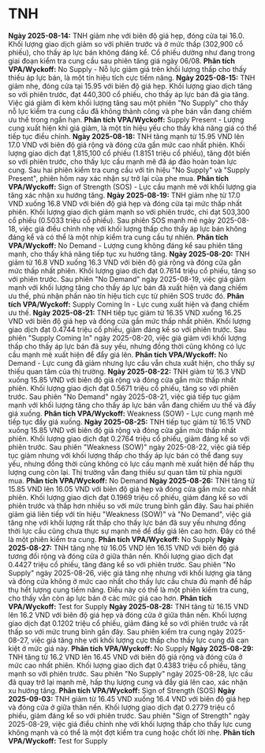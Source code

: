 # TNH

**Ngày 2025-08-14:** TNH giảm nhẹ với biên độ giá hẹp, đóng cửa tại 16.0. Khối lượng giao dịch giảm so với phiên trước và ở mức thấp (302,900 cổ phiếu), cho thấy áp lực bán không đáng kể. Cổ phiếu dường như đang trong giai đoạn kiểm tra cung cầu sau phiên tăng giá ngày 06/08. **Phân tích VPA/Wyckoff:** No Supply - Nỗ lực giảm giá trên khối lượng thấp cho thấy thiếu áp lực bán, là một tín hiệu tích cực tiềm năng.
**Ngày 2025-08-15:** TNH giảm nhẹ, đóng cửa tại 15.95 với biên độ giá hẹp. Khối lượng giao dịch tăng so với phiên trước, đạt 440,300 cổ phiếu, cho thấy áp lực bán đã gia tăng. Việc giá giảm đi kèm khối lượng tăng sau một phiên "No Supply" cho thấy nỗ lực kiểm tra cung cầu đã không thành công và phe bán vẫn đang chiếm ưu thế trong ngắn hạn. **Phân tích VPA/Wyckoff:** Supply Present - Lượng cung xuất hiện khi giá giảm, là một tín hiệu yếu cho thấy khả năng giá có thể tiếp tục điều chỉnh.
**Ngày 2025-08-18:** TNH tăng mạnh từ 15.95 VND lên 17.0 VND với biên độ giá rộng và đóng cửa gần mức cao nhất phiên. Khối lượng giao dịch đạt 1,815,100 cổ phiếu (1.8151 triệu cổ phiếu), tăng đột biến so với phiên trước, cho thấy lực cầu mạnh mẽ đã áp đảo hoàn toàn lực cung. Sau hai phiên kiểm tra cung cầu với tín hiệu "No Supply" và "Supply Present", phiên hôm nay xác nhận sự trở lại của phe mua. **Phân tích VPA/Wyckoff:** Sign of Strength (SOS) - Lực cầu mạnh mẽ với khối lượng gia tăng xác nhận xu hướng tăng.
**Ngày 2025-08-19:** TNH giảm nhẹ từ 17.0 VND xuống 16.8 VND với biên độ giá hẹp và đóng cửa tại mức thấp nhất phiên. Khối lượng giao dịch giảm mạnh so với phiên trước, chỉ đạt 503,300 cổ phiếu (0.5033 triệu cổ phiếu). Sau phiên SOS mạnh mẽ ngày 2025-08-18, việc giá điều chỉnh nhẹ với khối lượng thấp cho thấy áp lực bán không đáng kể và có thể là một nhịp kiểm tra cung cầu tự nhiên. **Phân tích VPA/Wyckoff:** No Demand - Lượng cung không đáng kể sau phiên tăng mạnh, cho thấy khả năng tiếp tục xu hướng tăng.
**Ngày 2025-08-20:** TNH giảm từ 16.8 VND xuống 16.3 VND với biên độ giá rộng và đóng cửa gần mức thấp nhất phiên. Khối lượng giao dịch đạt 0.7614 triệu cổ phiếu, tăng so với phiên trước. Sau phiên "No Demand" ngày 2025-08-19, việc giá giảm mạnh với khối lượng tăng cho thấy áp lực bán đã xuất hiện và đang chiếm ưu thế, phủ nhận phần nào tín hiệu tích cực từ phiên SOS trước đó. **Phân tích VPA/Wyckoff:** Supply Coming In - Lực cung xuất hiện và đang chiếm ưu thế.
**Ngày 2025-08-21:** TNH tiếp tục giảm từ 16.35 VND xuống 16.25 VND với biên độ giá hẹp và đóng cửa gần mức thấp nhất phiên. Khối lượng giao dịch đạt 0.4744 triệu cổ phiếu, giảm đáng kể so với phiên trước. Sau phiên "Supply Coming In" ngày 2025-08-20, việc giá giảm với khối lượng thấp cho thấy áp lực bán đã suy yếu, nhưng đồng thời cũng không có lực cầu mạnh mẽ xuất hiện để đẩy giá lên. **Phân tích VPA/Wyckoff:** No Demand - Lực cung đã giảm nhưng lực cầu vẫn chưa xuất hiện, cho thấy sự thiếu quan tâm của thị trường.
**Ngày 2025-08-22:** TNH giảm từ 16.3 VND xuống 15.85 VND với biên độ giá rộng và đóng cửa gần mức thấp nhất phiên. Khối lượng giao dịch đạt 0.5671 triệu cổ phiếu, tăng so với phiên trước. Sau phiên "No Demand" ngày 2025-08-21, việc giá tiếp tục giảm mạnh với khối lượng tăng cho thấy áp lực bán vẫn đang chiếm ưu thế và đẩy giá xuống. **Phân tích VPA/Wyckoff:** Weakness (SOW) - Lực cung mạnh mẽ tiếp tục đẩy giá xuống.
**Ngày 2025-08-25:** TNH tiếp tục giảm từ 16.15 VND xuống 15.85 VND với biên độ giá rộng và đóng cửa gần mức thấp nhất phiên. Khối lượng giao dịch đạt 0.2764 triệu cổ phiếu, giảm đáng kể so với phiên trước. Sau phiên "Weakness (SOW)" ngày 2025-08-22, việc giá tiếp tục giảm nhưng với khối lượng thấp cho thấy áp lực bán có thể đang suy yếu, nhưng đồng thời cũng không có lực cầu mạnh mẽ xuất hiện để hấp thụ lượng cung còn lại. Thị trường vẫn đang thiếu sự quan tâm từ phía người mua. **Phân tích VPA/Wyckoff:** No Demand
**Ngày 2025-08-26:** TNH tăng từ 15.85 VND lên 16.05 VND với biên độ giá hẹp và đóng cửa gần mức cao nhất phiên. Khối lượng giao dịch đạt 0.1969 triệu cổ phiếu, giảm đáng kể so với phiên trước và thấp hơn nhiều so với mức trung bình gần đây. Sau hai phiên giảm giá liên tiếp với tín hiệu "Weakness (SOW)" và "No Demand", việc giá tăng nhẹ với khối lượng rất thấp cho thấy lực bán đã suy yếu nhưng đồng thời lực cầu cũng chưa thực sự mạnh mẽ để đẩy giá lên cao hơn. Đây có thể là một phiên kiểm tra cung. **Phân tích VPA/Wyckoff:** No Supply
**Ngày 2025-08-27:** TNH tăng nhẹ từ 16.05 VND lên 16.15 VND với biên độ giá tương đối rộng và đóng cửa ở giữa thân nến. Khối lượng giao dịch đạt 0.4427 triệu cổ phiếu, tăng đáng kể so với phiên trước. Sau phiên "No Supply" ngày 2025-08-26, việc giá tăng nhẹ nhưng với khối lượng gia tăng và đóng cửa không ở mức cao nhất cho thấy lực cầu chưa đủ mạnh để hấp thụ hết lượng cung tiềm năng. Điều này có thể là một phiên kiểm tra cung, cho thấy vẫn còn áp lực bán ở các mức giá cao hơn. **Phân tích VPA/Wyckoff:** Test for Supply
**Ngày 2025-08-28:** TNH tăng từ 16.15 VND lên 16.2 VND với biên độ giá hẹp và đóng cửa ở giữa thân nến. Khối lượng giao dịch đạt 0.1202 triệu cổ phiếu, giảm đáng kể so với phiên trước và rất thấp so với mức trung bình gần đây. Sau phiên kiểm tra cung ngày 2025-08-27, việc giá tăng nhẹ với khối lượng cực thấp cho thấy lực cung đã cạn kiệt ở mức giá này. **Phân tích VPA/Wyckoff:** No Supply
**Ngày 2025-08-29:** TNH tăng từ 16.2 VND lên 16.45 VND với biên độ giá rộng và đóng cửa ở mức cao nhất phiên. Khối lượng giao dịch đạt 0.4383 triệu cổ phiếu, tăng mạnh so với phiên trước. Sau phiên "No Supply" ngày 2025-08-28, lực cầu đã quay trở lại mạnh mẽ, hấp thụ lượng cung và đẩy giá lên cao, xác nhận xu hướng tăng. **Phân tích VPA/Wyckoff:** Sign of Strength (SOS)
**Ngày 2025-09-03:** TNH giảm từ 16.45 VND xuống 16.4 VND với biên độ giá hẹp và đóng cửa ở giữa thân nến. Khối lượng giao dịch đạt 0.2779 triệu cổ phiếu, giảm đáng kể so với phiên trước. Sau phiên "Sign of Strength" ngày 2025-08-29, việc giá điều chỉnh nhẹ với khối lượng thấp cho thấy lực cung không mạnh và có thể là một đợt kiểm tra cung hoặc chốt lời nhẹ. **Phân tích VPA/Wyckoff:** Test for Supply
